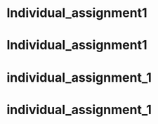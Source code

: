# Individual_assignment1
# Individual_assignment1
# individual_assignment_1
# individual_assignment_1
